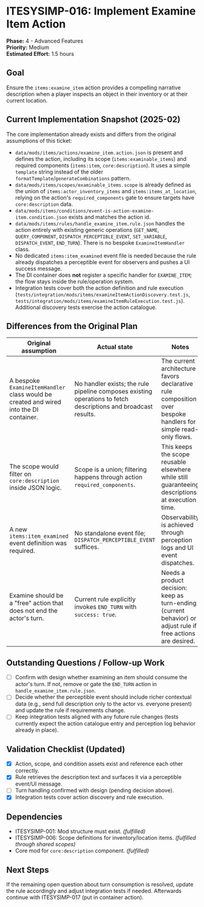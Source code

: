 # ITESYSIMP-016: Implement Examine Item Action

**Phase:** 4 - Advanced Features  
**Priority:** Medium  
**Estimated Effort:** 1.5 hours

## Goal

Ensure the `items:examine_item` action provides a compelling narrative description when a player inspects an object in their inventory or at their current location.

## Current Implementation Snapshot (2025-02)

The core implementation already exists and differs from the original assumptions of this ticket:

- `data/mods/items/actions/examine_item.action.json` is present and defines the action, including its scope (`items:examinable_items`) and required components (`items:item`, `core:description`). It uses a simple `template` string instead of the older `formatTemplate`/`generateCombinations` pattern.
- `data/mods/items/scopes/examinable_items.scope` is already defined as the union of `items:actor_inventory_items` and `items:items_at_location`, relying on the action's `required_components` gate to ensure targets have `core:description` data.
- `data/mods/items/conditions/event-is-action-examine-item.condition.json` exists and matches the action id.
- `data/mods/items/rules/handle_examine_item.rule.json` handles the action entirely with existing generic operations (`GET_NAME`, `QUERY_COMPONENT`, `DISPATCH_PERCEPTIBLE_EVENT`, `SET_VARIABLE`, `DISPATCH_EVENT`, `END_TURN`). There is no bespoke `ExamineItemHandler` class.
- No dedicated `items:item_examined` event file is needed because the rule already dispatches a perceptible event for observers and pushes a UI success message.
- The DI container does **not** register a specific handler for `EXAMINE_ITEM`; the flow stays inside the rule/operation system.
- Integration tests cover both the action definition and rule execution (`tests/integration/mods/items/examineItemActionDiscovery.test.js`, `tests/integration/mods/items/examineItemRuleExecution.test.js`). Additional discovery tests exercise the action catalogue.

## Differences from the Original Plan

| Original assumption | Actual state | Notes |
| --- | --- | --- |
| A bespoke `ExamineItemHandler` class would be created and wired into the DI container. | No handler exists; the rule pipeline composes existing operations to fetch descriptions and broadcast results. | The current architecture favors declarative rule composition over bespoke handlers for simple read-only flows. |
| The scope would filter on `core:description` inside JSON logic. | Scope is a union; filtering happens through action `required_components`. | This keeps the scope reusable elsewhere while still guaranteeing descriptions at execution time. |
| A new `items:item_examined` event definition was required. | No standalone event file; `DISPATCH_PERCEPTIBLE_EVENT` suffices. | Observability is achieved through perception logs and UI event dispatches. |
| Examine should be a "free" action that does not end the actor's turn. | Current rule explicitly invokes `END_TURN` with `success: true`. | Needs a product decision: keep as turn-ending (current behavior) or adjust rule if free actions are desired. |

## Outstanding Questions / Follow-up Work

- [ ] Confirm with design whether examining an item should consume the actor's turn. If not, remove or gate the `END_TURN` action in `handle_examine_item.rule.json`.
- [ ] Decide whether the perceptible event should include richer contextual data (e.g., send full description only to the actor vs. everyone present) and update the rule if requirements change.
- [ ] Keep integration tests aligned with any future rule changes (tests currently expect the action catalogue entry and perception log behavior already in place).

## Validation Checklist (Updated)

- [x] Action, scope, and condition assets exist and reference each other correctly.
- [x] Rule retrieves the description text and surfaces it via a perceptible event/UI message.
- [ ] Turn handling confirmed with design (pending decision above).
- [x] Integration tests cover action discovery and rule execution.

## Dependencies

- ITESYSIMP-001: Mod structure must exist. *(fulfilled)*
- ITESYSIMP-006: Scope definitions for inventory/location items. *(fulfilled through shared scopes)*
- Core mod for `core:description` component. *(fulfilled)*

## Next Steps

If the remaining open question about turn consumption is resolved, update the rule accordingly and adjust integration tests if needed. Afterwards continue with ITESYSIMP-017 (put in container action).
